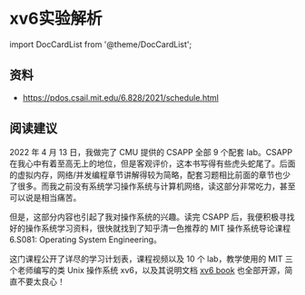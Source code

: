 # xv6实验解析

import DocCardList from '@theme/DocCardList';

<DocCardList />

## 资料

- https://pdos.csail.mit.edu/6.828/2021/schedule.html

## 阅读建议

2022 年 4 月 13 日，我做完了 CMU 提供的 CSAPP 全部 9 个配套 lab。CSAPP 在我心中有着至高无上的地位，但是客观评价，这本书写得有些虎头蛇尾了。后面的虚拟内存，网络/并发编程章节讲解得较为简略，配套习题相比前面的章节也少了很多。而我之前没有系统学习操作系统与计算机网络，读这部分非常吃力，甚至可以说是相当痛苦。

但是，这部分内容也引起了我对操作系统的兴趣。读完 CSAPP 后，我便积极寻找好的操作系统学习资料，很快就找到了知乎清一色推荐的 MIT 操作系统导论课程 6.S081: Operating System Engineering。

这门课程公开了详尽的学习计划表，课程视频以及 10 个 lab，教学使用的 MIT 三个老师编写的类 Unix 操作系统 xv6，以及其说明文档 [xv6 book](https://pdos.csail.mit.edu/6.828/2021/xv6/book-riscv-rev2.pdf) 也全部开源，简直不要太良心！
